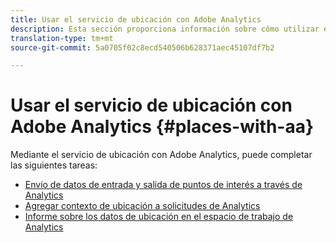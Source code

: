 ```yaml
---
title: Usar el servicio de ubicación con Adobe Analytics
description: Esta sección proporciona información sobre cómo utilizar el servicio de ubicación con Adobe Analytics.
translation-type: tm+mt
source-git-commit: 5a0705f02c8ecd540506b628371aec45107df7b2

---
```



# Usar el servicio de ubicación con Adobe Analytics {#places-with-aa}

Mediante el servicio de ubicación con Adobe Analytics, puede completar las siguientes tareas:

* [Envío de datos de entrada y salida de puntos de interés a través de Analytics](/help/use-places-with-other-solutions/places-adobe-analytics/use-places-adobe-analytics.md)
* [Agregar contexto de ubicación a solicitudes de Analytics](/help/use-places-with-other-solutions/places-adobe-analytics/run-reports-aa-places-data.md)
* [Informe sobre los datos de ubicación en el espacio de trabajo de Analytics](/help/use-places-with-other-solutions/places-adobe-analytics/run-reports-aa-places-data.md)